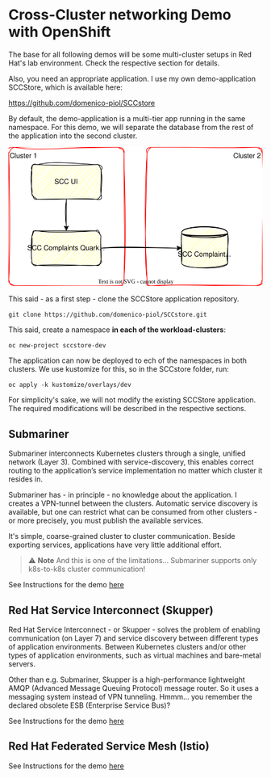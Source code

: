 # Cross-Cluster networking Demo with OpenShift
The base for all following demos will be some multi-cluster setups in Red Hat's lab environment.
Check the respective section for details.

Also, you need an appropriate application. I use my own demo-application SCCStore, which is available here:

https://github.com/domenico-piol/SCCstore

By default, the demo-application is a multi-tier app running in the same namespace. For this demo, we will separate the database from the rest of the application into the second cluster.

<p align="center">
  <img src="./diagrams/architecture-app.drawio.svg">
</p>

This said - as a first step - clone the SCCStore application repository.

    git clone https://github.com/domenico-piol/SCCstore.git

This said, create a namespace **in each of the workload-clusters**:

    oc new-project sccstore-dev

The application can now be deployed to ech of the namespaces in both clusters. We use kustomize for this, so in the SCCstore folder, run:

    oc apply -k kustomize/overlays/dev

For simplicity's sake, we will not modify the existing SCCStore application. The required modifications will be described in the respective sections.

## Submariner
Submariner interconnects Kubernetes clusters through a single, unified network (Layer 3). 
Combined with service-discovery, this enables correct routing to the application’s service implementation no matter which cluster it resides in. 

Submariner has - in principle - no knowledge about the application. I creates a VPN-tunnel between the clusters.
Automatic service discovery is available, but one can restrict what can be consumed from other clusters - or more precisely, you must publish the available services.

It's simple, coarse-grained cluster to cluster communication. Beside exporting services, applications have very little additional effort.

> :warning: **Note**
> And this is one of the limitations... Submariner supports only k8s-to-k8s cluster communication! 

See Instructions for the demo [here](submariner/README.md)

## Red Hat Service Interconnect (Skupper)
Red Hat Service Interconnect - or Skupper - solves the problem of enabling communication (on Layer 7) and service discovery between different types of application environments. Between Kubernetes clusters and/or other types of application environments, such as virtual machines and bare-metal servers.

Other than e.g. Submariner, Skupper is a high-performance lightweight AMQP (Advanced Message Queuing Protocol) message router. So it uses a messaging system instead of VPN tunneling. 
Hmmm... you remember the declared obsolete ESB (Enterprise Service Bus)?

See Instructions for the demo [here](skupper/README.md)

## Red Hat Federated Service Mesh (Istio)
See Instructions for the demo [here](istio/README.md)
